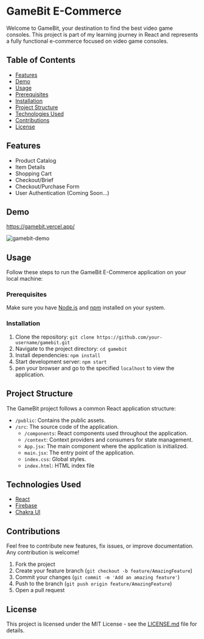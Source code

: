 # GameBit E-Commerce

Welcome to GameBit, your destination to find the best video game consoles. This project is part of my learning journey in React and represents a fully functional e-commerce focused on video game consoles.

## Table of Contents

- [Features](#features)
- [Demo](#demo)
- [Usage](#usage)
- [Prerequisites](#prerequisites)
- [Installation](#installation)
- [Project Structure](#project-structure)
- [Technologies Used](#technologies-used)
- [Contributions](#contributions)
- [License](#license)

## Features

- Product Catalog
- Item Details
- Shopping Cart
- Checkout/Brief
- Checkout/Purchase Form
- User Authentication (Coming Soon...)

## Demo

https://gamebit.vercel.app/

![gamebit-demo](https://github.com/aizquelus/ProyectoFinal-Urdaneta/assets/69555720/a75eacb9-461b-4d7d-88a7-23e37a5f34ef)

## Usage

Follow these steps to run the GameBit E-Commerce application on your local machine:

### Prerequisites

Make sure you have [Node.js](https://nodejs.org/) and [npm](https://www.npmjs.com/) installed on your system.

### Installation

1. Clone the repository: `git clone https://github.com/your-username/gamebit.git`
2. Navigate to the project directory: `cd gamebit`
3. Install dependencies: `npm install`
4. Start development server: `npm start`
5. pen your browser and go to the specified `localhost` to view the application.

## Project Structure

The GameBit project follows a common React application structure:

- `/public`: Contains the public assets.
- `/src`: The source code of the application.
  - `/components`: React components used throughout the application.
  - `/context`: Context providers and consumers for state management.
  - `App.jsx`: The main component where the application is initialized.
  - `main.jsx`: The entry point of the application.
  - `index.css`: Global styles.
  - `index.html`: HTML index file
 
## Technologies Used

- [React](https://reactjs.org/)
- [Firebase](https://firebase.google.com/)
- [Chakra UI](https://chakra-ui.com/)

## Contributions

Feel free to contribute new features, fix issues, or improve documentation. Any contribution is welcome!

1. Fork the project
2. Create your feature branch (`git checkout -b feature/AmazingFeature`)
3. Commit your changes (`git commit -m 'Add an amazing feature'`)
4. Push to the branch (`git push origin feature/AmazingFeature`)
5. Open a pull request

## License

This project is licensed under the MIT License - see the [LICENSE.md](LICENSE.md) file for details.


